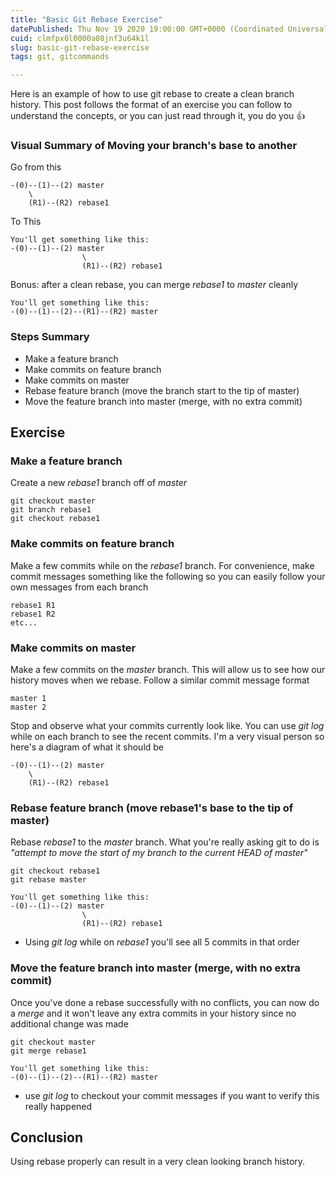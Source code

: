 ```yaml
---
title: "Basic Git Rebase Exercise"
datePublished: Thu Nov 19 2020 19:00:00 GMT+0000 (Coordinated Universal Time)
cuid: clmfpx0l0000a08jnf3u64k1l
slug: basic-git-rebase-exercise
tags: git, gitcommands

---
```


Here is an example of how to use git rebase to create a clean branch history. This post follows the format of an exercise you can follow to understand the concepts, or you can just read through it, you do you 👍

### Visual Summary of Moving your branch's base to another
Go from this
```
-(0)--(1)--(2) master
    \ 
    (R1)--(R2) rebase1
```
To This
```
You'll get something like this:
-(0)--(1)--(2) master
                \ 
                (R1)--(R2) rebase1
```
Bonus: after a clean rebase, you can merge _rebase1_ to _master_ cleanly
```
You'll get something like this:
-(0)--(1)--(2)--(R1)--(R2) master
```
### Steps Summary
* Make a feature branch
* Make commits on feature branch
* Make commits on master
* Rebase feature branch (move the branch start to the tip of master)
* Move the feature branch into master (merge, with no extra commit)

## Exercise

### Make a feature branch
Create a new _rebase1_ branch off of _master_

```
git checkout master
git branch rebase1
git checkout rebase1
```
### Make commits on feature branch
Make a few commits while on the _rebase1_ branch.  For convenience, make commit messages something like the following so you can easily follow your own messages from each branch

```
rebase1 R1
rebase1 R2
etc...
```
### Make commits on master
Make a few commits on the _master_ branch.  This will allow us to see how our history moves when we rebase.  Follow a similar commit message format
```
master 1
master 2
```
Stop and observe what your commits currently look like.  You can use _git log_ while on each branch to see the recent commits.  I'm a very visual person so here's a diagram of what it should be
```
-(0)--(1)--(2) master
    \ 
    (R1)--(R2) rebase1
```
### Rebase feature branch (move rebase1's base to the tip of master)
Rebase _rebase1_ to the _master_ branch.  What you're really asking git to do is _"attempt to move the start of my branch to the current HEAD of master"_
```
git checkout rebase1
git rebase master

You'll get something like this:
-(0)--(1)--(2) master
                \ 
                (R1)--(R2) rebase1
```
- Using _git log_ while on _rebase1_ you'll see all 5 commits in that order

### Move the feature branch into master (merge, with no extra commit)

Once you've done a rebase successfully with no conflicts, you can now do a _merge_ and it won't leave any extra commits in your history since no additional change was made
```
git checkout master
git merge rebase1

You'll get something like this:
-(0)--(1)--(2)--(R1)--(R2) master
```
- use _git log_ to checkout your commit messages if you want to verify this really happened

## Conclusion

Using rebase properly can result in a very clean looking branch history.